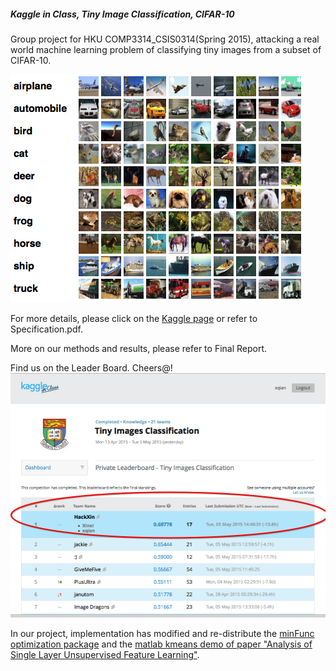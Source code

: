 ##### Kaggle in Class, Tiny Image Classification, CIFAR-10

Group project for HKU COMP3314_CSIS0314(Spring 2015), attacking a real world machine learning problem of classifying tiny images from a subset of CIFAR-10.

![cifar10](cifar10.png)  

For more details, please click on the [Kaggle page](https://inclass.kaggle.com/c/tiny-images-classification) or refer to Specification.pdf.

More on our methods and results, please refer to Final Report. 

Find us on the Leader Board. Cheers@!
![LeaderBoard](LeaderBoard.png)  

In our project, implementation has modified and re-distribute the [minFunc optimization package](http://www.cs.ubc.ca/~schmidtm/Software/minFunc.html) and the [matlab kmeans demo of paper "Analysis of Single Layer Unsupervised Feature Learning"](http://ai.stanford.edu/~ang/papers/nipsdlufl10-AnalysisSingleLayerUnsupervisedFeatureLearning.pdf).


